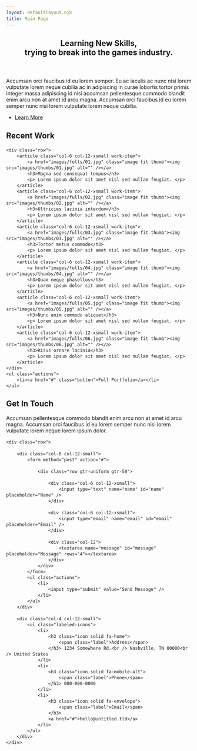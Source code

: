 ```yaml
---
layout: defaultlayout.njk
title: Main Page
---
```

<!-- One -->
<section id="one">
    <header class="major">
        <h2> Learning New Skills, <br /> trying to break into the games industry. </h2>
    </header>
    <p> Accumsan orci faucibus id eu lorem semper. Eu ac iaculis ac nunc nisi lorem vulputate lorem neque cubilia ac in
        adipiscing in curae lobortis tortor primis integer massa adipiscing id nisi accumsan pellentesque commodo
        blandit enim arcu non at amet id arcu magna. Accumsan orci faucibus id eu lorem semper nunc nisi lorem vulputate
        lorem neque cubilia. </p>
    <ul class="actions">
        <li><a href="#" class="button">Learn More</a></li>
    </ul>
</section>
<!-- Two -->
<section id="two">
    <h2>Recent Work</h2>

    <div class="row">
        <article class="col-6 col-12-xsmall work-item">
            <a href="images/fulls/01.jpg" class="image fit thumb"><img src="images/thumbs/01.jpg" alt="" /></a>
            <h3>Magna sed consequat tempus</h3>
            <p> Lorem ipsum dolor sit amet nisl sed nullam feugiat. </p>
        </article>
        <article class="col-6 col-12-xsmall work-item">
            <a href="images/fulls/02.jpg" class="image fit thumb"><img src="images/thumbs/02.jpg" alt="" /></a>
            <h3>Ultricies lacinia interdum</h3>
            <p> Lorem ipsum dolor sit amet nisl sed nullam feugiat. </p>
        </article>
        <article class="col-6 col-12-xsmall work-item">
            <a href="images/fulls/03.jpg" class="image fit thumb"><img src="images/thumbs/03.jpg" alt="" /></a>
            <h3>Tortor metus commodo</h3>
            <p> Lorem ipsum dolor sit amet nisl sed nullam feugiat. </p>
        </article>
        <article class="col-6 col-12-xsmall work-item">
            <a href="images/fulls/04.jpg" class="image fit thumb"><img src="images/thumbs/04.jpg" alt="" /></a>
            <h3>Quam neque phasellus</h3>
            <p> Lorem ipsum dolor sit amet nisl sed nullam feugiat. </p>
        </article>
        <article class="col-6 col-12-xsmall work-item">
            <a href="images/fulls/05.jpg" class="image fit thumb"><img src="images/thumbs/05.jpg" alt="" /></a>
            <h3>Nunc enim commodo aliquet</h3>
            <p> Lorem ipsum dolor sit amet nisl sed nullam feugiat. </p>
        </article>
        <article class="col-6 col-12-xsmall work-item">
            <a href="images/fulls/06.jpg" class="image fit thumb"><img src="images/thumbs/06.jpg" alt="" /></a>
            <h3>Risus ornare lacinia</h3>
            <p> Lorem ipsum dolor sit amet nisl sed nullam feugiat. </p>
        </article>
    </div>
    <ul class="actions">
        <li><a href="#" class="button">Full Portfolio</a></li>
    </ul>
</section>
<!-- Three -->
<section id="three">
    <h2>Get In Touch</h2>
    <p> Accumsan pellentesque commodo blandit enim arcu non at amet id arcu magna. Accumsan orci faucibus id eu lorem
        semper nunc nisi lorem vulputate lorem neque lorem ipsum dolor. </p>

    <div class="row">

        <div class="col-8 col-12-small">
            <form method="post" action="#">

                <div class="row gtr-uniform gtr-50">

                    <div class="col-6 col-12-xsmall">
                        <input type="text" name="name" id="name" placeholder="Name" />
                    </div>

                    <div class="col-6 col-12-xsmall">
                        <input type="email" name="email" id="email" placeholder="Email" />
                    </div>

                    <div class="col-12">
                        <textarea name="message" id="message" placeholder="Message" rows="4"></textarea>
                    </div>
                </div>
            </form>
            <ul class="actions">
                <li>
                    <input type="submit" value="Send Message" />
                </li>
            </ul>
        </div>

        <div class="col-4 col-12-small">
            <ul class="labeled-icons">
                <li>
                    <h3 class="icon solid fa-home">
                        <span class="label">Address</span>
                    </h3> 1234 Somewhere Rd.<br /> Nashville, TN 00000<br /> United States
                </li>
                <li>
                    <h3 class="icon solid fa-mobile-alt">
                        <span class="label">Phone</span>
                    </h3> 000-000-0000
                </li>
                <li>
                    <h3 class="icon solid fa-envelope">
                        <span class="label">Email</span>
                    </h3>
                    <a href="#">hello@untitled.tld</a>
                </li>
            </ul>
        </div>
    </div>
</section>
<!-- Four -->